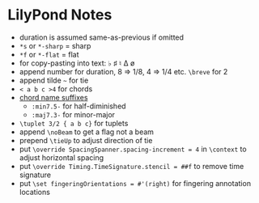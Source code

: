 # LilyPond Notes

* duration is assumed same-as-previous if omitted
* `*s` or `*-sharp` = sharp
* `*f` or `*-flat` = flat
* for copy-pasting into text:   ♭   ♯   ♮  Δ   ø
* append number for duration, 8 => 1/8, 4 => 1/4 etc.  `\breve` for 2
* append tilde `~` for tie
* `< a b c >4` for chords
* [chord name suffixes](https://lilypond.org/doc/v2.25/Documentation/notation/common-chord-modifiers)
  - `:min7.5-` for half-diminished
  - `:maj7.3-` for minor-major
* `\tuplet 3/2 { a b c}` for tuplets
* append `\noBeam` to get a flag not a beam
* prepend `\tieUp` to adjust direction of tie
* put `\override SpacingSpanner.spacing-increment = 4` in `\context` to adjust horizontal spacing
* put `\override Timing.TimeSignature.stencil = ##f` to remove time signature
* put `\set fingeringOrientations = #'(right)` for fingering annotation locations
